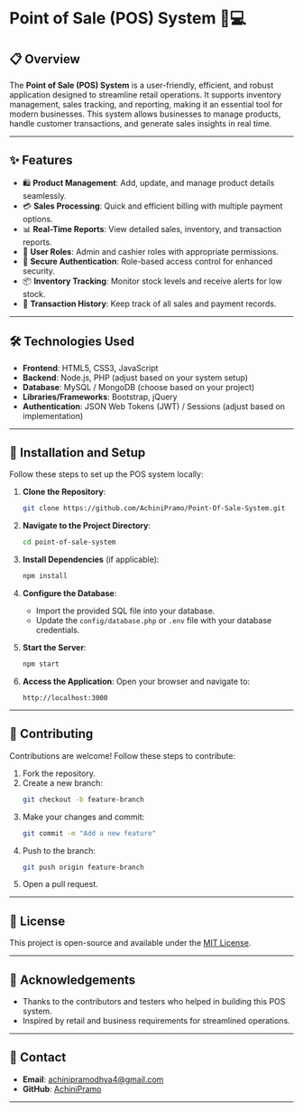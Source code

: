 # Point of Sale (POS) System 🛒💻

## 📋 Overview

The **Point of Sale (POS) System** is a user-friendly, efficient, and robust application designed to streamline retail operations. It supports inventory management, sales tracking, and reporting, making it an essential tool for modern businesses. This system allows businesses to manage products, handle customer transactions, and generate sales insights in real time.

---

## ✨ Features

- 🛍️ **Product Management**: Add, update, and manage product details seamlessly.
- 💳 **Sales Processing**: Quick and efficient billing with multiple payment options.
- 📊 **Real-Time Reports**: View detailed sales, inventory, and transaction reports.
- 👥 **User Roles**: Admin and cashier roles with appropriate permissions.
- 🔐 **Secure Authentication**: Role-based access control for enhanced security.
- 📦 **Inventory Tracking**: Monitor stock levels and receive alerts for low stock.
- 🔄 **Transaction History**: Keep track of all sales and payment records.

---

## 🛠️ Technologies Used

- **Frontend**: HTML5, CSS3, JavaScript
- **Backend**: Node.js, PHP (adjust based on your system setup)
- **Database**: MySQL / MongoDB (choose based on your project)
- **Libraries/Frameworks**: Bootstrap, jQuery
- **Authentication**: JSON Web Tokens (JWT) / Sessions (adjust based on implementation)

---

## 🚀 Installation and Setup

Follow these steps to set up the POS system locally:

1. **Clone the Repository**:
   ```bash
   git clone https://github.com/AchiniPramo/Point-Of-Sale-System.git
   ```

2. **Navigate to the Project Directory**:
   ```bash
   cd point-of-sale-system
   ```

3. **Install Dependencies** (if applicable):
   ```bash
   npm install
   ```

4. **Configure the Database**:
   - Import the provided SQL file into your database.
   - Update the `config/database.php` or `.env` file with your database credentials.

5. **Start the Server**:
   ```bash
   npm start
   ```

6. **Access the Application**:
   Open your browser and navigate to:
   ```
   http://localhost:3000
   ```

---
## 🤝 Contributing

Contributions are welcome! Follow these steps to contribute:

1. Fork the repository.
2. Create a new branch:
   ```bash
   git checkout -b feature-branch
   ```
3. Make your changes and commit:
   ```bash
   git commit -m "Add a new feature"
   ```
4. Push to the branch:
   ```bash
   git push origin feature-branch
   ```
5. Open a pull request.

---

## 📜 License

This project is open-source and available under the [MIT License](LICENSE).

---

## 👏 Acknowledgements

- Thanks to the contributors and testers who helped in building this POS system.
- Inspired by retail and business requirements for streamlined operations.

---

## 💬 Contact

- **Email**: achinipramodhya4@gmail.com
- **GitHub**: [AchiniPramo](https://github.com/AchiniPramo)

---
